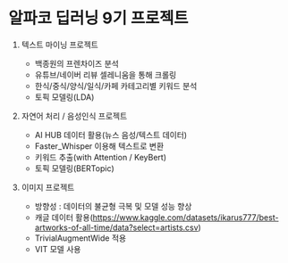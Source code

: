 # 알파코 딥러닝 9기 프로젝트 

1. 텍스트 마이닝 프로젝트
    - 백종원의 프렌차이즈 분석
    - 유튜브/네이버 리뷰 셀레니움을 통해 크롤링
    - 한식/중식/양식/일식/카페 카테고리별 키워드 분석
    - 토픽 모델링(LDA)

2. 자연어 처리 / 음성인식 프로젝트
    - AI HUB 데이터 활용(뉴스 음성/텍스트 데이터)
    - Faster_Whisper 이용해 텍스트로 변환
    - 키워드 추출(with Attention / KeyBert)
    - 토픽 모델링(BERTopic)

3. 이미지 프로젝트
    - 방향성 : 데이터의 불균형 극복 및 모델 성능 향상
    - 캐글 데이터 활용(https://www.kaggle.com/datasets/ikarus777/best-artworks-of-all-time/data?select=artists.csv)
    - TrivialAugmentWide 적용
    - VIT 모델 사용


 
